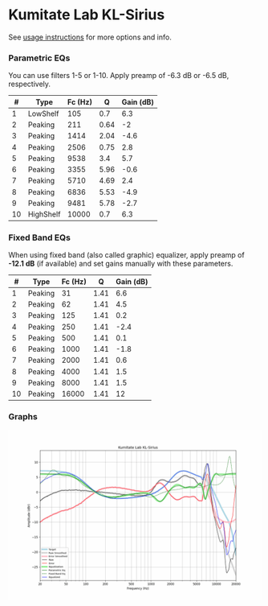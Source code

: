 # Kumitate Lab KL-Sirius
See [usage instructions](https://github.com/jaakkopasanen/AutoEq#usage) for more options and info.

### Parametric EQs
You can use filters 1-5 or 1-10. Apply preamp of -6.3 dB or -6.5 dB, respectively.

|   # | Type      |   Fc (Hz) |    Q |   Gain (dB) |
|-----|-----------|-----------|------|-------------|
|   1 | LowShelf  |       105 | 0.7  |         6.3 |
|   2 | Peaking   |       211 | 0.64 |        -2   |
|   3 | Peaking   |      1414 | 2.04 |        -4.6 |
|   4 | Peaking   |      2506 | 0.75 |         2.8 |
|   5 | Peaking   |      9538 | 3.4  |         5.7 |
|   6 | Peaking   |      3355 | 5.96 |        -0.6 |
|   7 | Peaking   |      5710 | 4.69 |         2.4 |
|   8 | Peaking   |      6836 | 5.53 |        -4.9 |
|   9 | Peaking   |      9481 | 5.78 |        -2.7 |
|  10 | HighShelf |     10000 | 0.7  |         6.3 |

### Fixed Band EQs
When using fixed band (also called graphic) equalizer, apply preamp of **-12.1 dB** (if available) and set gains manually with these parameters.

|   # | Type    |   Fc (Hz) |    Q |   Gain (dB) |
|-----|---------|-----------|------|-------------|
|   1 | Peaking |        31 | 1.41 |         6.6 |
|   2 | Peaking |        62 | 1.41 |         4.5 |
|   3 | Peaking |       125 | 1.41 |         0.2 |
|   4 | Peaking |       250 | 1.41 |        -2.4 |
|   5 | Peaking |       500 | 1.41 |         0.1 |
|   6 | Peaking |      1000 | 1.41 |        -1.8 |
|   7 | Peaking |      2000 | 1.41 |         0.6 |
|   8 | Peaking |      4000 | 1.41 |         1.5 |
|   9 | Peaking |      8000 | 1.41 |         1.5 |
|  10 | Peaking |     16000 | 1.41 |        12   |

### Graphs
![](./Kumitate%20Lab%20KL-Sirius.png)
